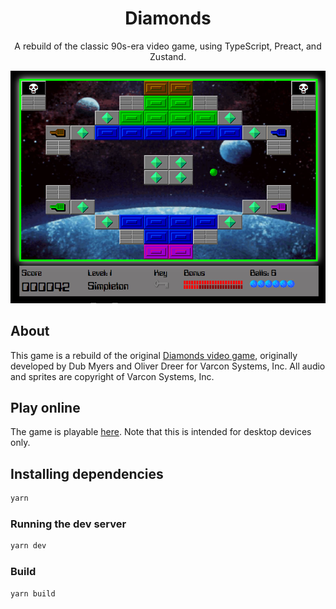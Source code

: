 <p align="center">
  <h1 style="text-align: center;" align="center">Diamonds</h1>
  <p align="center">A rebuild of the classic 90s-era video game, using TypeScript, Preact, and Zustand.</p>
</p>

<p align="center">
  <a href="https://jshor.github.io/diamonds/">
    <img src="https://raw.githubusercontent.com/jshor/diamonds/master/src/assets/screenshot.png" />
  </a>
</p>

## About

This game is a rebuild of the original [Diamonds video game](https://en.wikipedia.org/wiki/Diamonds_(video_game)), originally developed by Dub Myers and Oliver Dreer for Varcon Systems, Inc. All audio and sprites are copyright of Varcon Systems, Inc.

## Play online

The game is playable [here](https://jshor.github.io/diamonds/). Note that this is intended for desktop devices only.

## Installing dependencies

```sh
yarn
```

### Running the dev server

```sh
yarn dev
```

### Build

```sh
yarn build
```